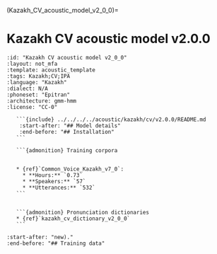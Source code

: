 
(Kazakh_CV_acoustic_model_v2_0_0)=
# Kazakh CV acoustic model v2.0.0

``````{acoustic} Kazakh CV acoustic model v2.0.0
:id: "Kazakh CV acoustic model v2_0_0"
:layout: not_mfa
:template: acoustic_template
:tags: Kazakh;CV;IPA
:language: "Kazakh"
:dialect: N/A
:phoneset: "Epitran"
:architecture: gmm-hmm
:license: "CC-0"

   ```{include} ../../../../acoustic/kazakh/cv/v2.0.0/README.md
    :start-after: "## Model details"
    :end-before: "## Installation"
   ```

   ```{admonition} Training corpora


   * {ref}`Common_Voice_Kazakh_v7_0`:
     * **Hours:** `0.73`
     * **Speakers:** `57`
     * **Utterances:** `532`
   ```


   ```{admonition} Pronunciation dictionaries
   * {ref}`kazakh_cv_dictionary_v2_0_0`
   ```
``````

```{include} ../../../../acoustic/kazakh/cv/v2.0.0/README.md
:start-after: "new)."
:end-before: "## Training data"
```
